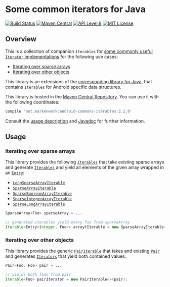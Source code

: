 # Some common iterators for Java

[![Build Status](https://travis-ci.org/markenwerk/android-commons-iterables.svg?branch=master)](https://travis-ci.org/markenwerk/android-commons-iterables)
[![Maven Central](https://maven-badges.herokuapp.com/maven-central/net.markenwerk/android-commons-iterables/badge.svg)](https://maven-badges.herokuapp.com/maven-central/net.markenwerk/android-commons-iterables)
[![API Level 8](https://img.shields.io/badge/android-API_8-brightgreen.svg)](https://developer.android.com/reference/packages.html)
[![MIT License](https://img.shields.io/badge/license-MIT-brightgreen.svg)](https://github.com/markenwerk/android-commons-iterables/blob/master/LICENSE)

## Overview

This is a collection of companion `Iterables` for [some commonly useful `Iterator` implementations](https://github.com/markenwerk/android-commons-iterators) for the following use cases:

- [Iterating over sparse arrays](#iterating-over-sparse-arrays)
- [Iterating over other objects](#iterating-over-other-objects)

This library is an extensions of the [corresponding library for Java](https://github.com/markenwerk/java-commons-iterables), that contains `Iterables` for Android specific data structures.

This library is hosted in the [Maven Central Repository](https://maven-badges.herokuapp.com/maven-central/net.markenwerk/android-commons-iterables). You can use it with the following coordinates:

```gradle
compile 'net.markenwerk:android-commons-iterables:2.2.0'
```

Consult the [usage description](#usage) and [Javadoc](https://markenwerk.github.io/android-commons-iterables/index.html) for further information.

## Usage

### Iterating over sparse arrays

This library provides the following [`Iterables`][Iterable] that take existing sparse arrays and generate
[`Iterables`][Iterable] and yield all elements of the given array wrapped in an [`Entry`][Entry]:

- [`LongSparseArrayIterable`][LongSparseArrayIterable]
- [`SparseArrayIterable`][SparseArrayIterable]
- [`SparseBooleanArrayIterable`][SparseBooleanArrayIterable]
- [`SparseIntegerArrayIterable`][SparseIntegerArrayIterable]
- [`SparseLongArrayIterable`][SparseLongArrayIterable]

```java
SparseArray<Foo> sparseArray = ...

// generated iterables yield every foo from sparseArray
Iterable<Entry<Integer, Foo>> arraytIterable = new SparseArrayIterable<>(sparseArray);
```

### Iterating over other objects

This library provides the generic [`PairIterable`][PairIterable] that takes and existing [`Pair`][Pair] and
generates [`Iterators`][Iterator] that yield both contained values.

```java
Pair<Foo, Foo> pair = ...

// yields both foos from pair
Iterable<Foo> pairIterator = new PairIterable<>(pair);
```

[LongSparseArrayIterable]: https://markenwerk.github.io/android-commons-iterables/index.html?net/markenwerk/android/commons/iterables/LongSparseArrayIterable.html
[PairIterable]: https://markenwerk.github.io/android-commons-iterables/index.html?net/markenwerk/android/commons/iterables/PairIterable.html
[SparseArrayIterable]: https://markenwerk.github.io/android-commons-iterables/index.html?net/markenwerk/android/commons/iterables/SparseArrayIterable.html
[SparseBooleanArrayIterable]: https://markenwerk.github.io/android-commons-iterables/index.html?net/markenwerk/android/commons/iterables/SparseBooleanArrayIterable.html
[SparseIntegerArrayIterable]: https://markenwerk.github.io/android-commons-iterables/index.html?net/markenwerk/android/commons/iterables/SparseIntegerArrayIterable.html
[SparseLongArrayIterable]: https://markenwerk.github.io/android-commons-iterables/index.html?net/markenwerk/android/commons/iterables/SparseLongArrayIterable.html

[Entry]: https://markenwerk.github.io/java-commons-datastructures/index.html?net/markenwerk/commons/datastructures/Entry.html

[Iterable]: https://developer.android.com/reference/java/lang/Iterable.html
[Iterator]: https://developer.android.com/reference/java/util/Iterator.html
[Pair]: https://developer.android.com/reference/android/util/Pair.html
